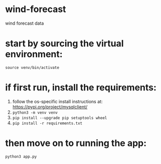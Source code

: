 # wind-forecast
wind forecast data 

# start by sourcing the virtual environment:
`source venv/bin/activate`

# if first run, install the requirements:
1) follow the os-specific install instructions at: https://pypi.org/project/mysqlclient/
2) `python3 -m venv venv`
3) `pip install --upgrade pip setuptools wheel`
4) `pip install -r requirements.txt`

# then move on to running the app:
`python3 app.py`